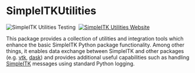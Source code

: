 # SimpleITKUtilities

![SimpleITK Utilities Testing](https://github.com/SimpleITK/SimpleITKUtilities/actions/workflows/main.yml/badge.svg)&nbsp;&nbsp;[![SimpleITK Utilities Website](https://img.shields.io/website-up-down-brightgreen-red/http/shields.io.svg)](http://simpleitk.org/SimpleITKUtilities/)


This package provides a collection of utilities and integration tools which enhance the basic SimpleITK Python package functionality. Among other things, it enables data exchange between SimpleITK and other packages (e.g. [vtk](https://vtk.org/), [dask](https://www.dask.org/)) and provides additional useful capabilities such as handling [SimpleITK](https://github.com/SimpleITK/SimpleITK) messages using standard Python logging.

